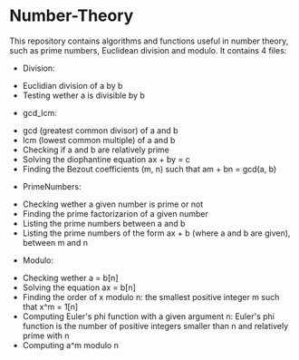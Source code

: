 # Number-Theory
This repository contains algorithms and functions useful in number theory, such as prime numbers, Euclidean division and modulo.
It contains 4 files:
 * Division:
  - Euclidian division of a by b
  - Testing wether a is divisible by b
 * gcd_lcm:
  - gcd (greatest common divisor) of a and b
  - lcm (lowest common multiple) of a and b
  - Checking if a and b are relatively prime
  - Solving the diophantine equation ax + by = c
  - Finding the Bezout coefficients (m, n) such that am + bn = gcd(a, b)
 * PrimeNumbers:
  - Checking wether a given number is prime or not
  - Finding the prime factorizarion of a given number
  - Listing the prime numbers between a and b
  - Listing the prime numbers of the form ax + b (where a and b are given), 
     between m and n
 * Modulo:
  - Checking wether a = b[n]
  - Solving the equation ax = b[n]
  - Finding the order of x modulo n: the smallest positive integer m such that
     x^m = 1[n]
  - Computing Euler's phi function with a given argument n: Euler's phi function is the
     number of positive integers smaller than n and relatively prime with n
  - Computing a^m modulo n
